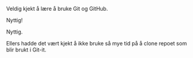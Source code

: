 Veldig kjekt å lære å bruke Git og GitHub. 

Nyttig!

Nyttig.

Ellers hadde det vært kjekt å ikke bruke så mye tid 
på å clone repoet som blir brukt i Git-it.
